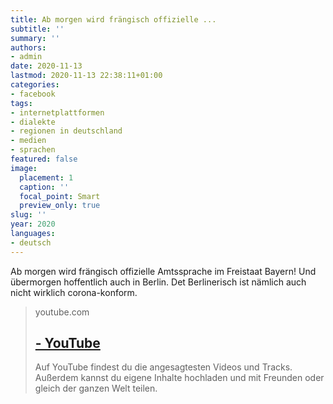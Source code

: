 ```yaml
---
title: Ab morgen wird frängisch offizielle ...
subtitle: ''
summary: ''
authors:
- admin
date: 2020-11-13
lastmod: 2020-11-13 22:38:11+01:00
categories:
- facebook
tags:
- internetplattformen
- dialekte
- regionen in deutschland
- medien
- sprachen
featured: false
image:
  placement: 1
  caption: ''
  focal_point: Smart
  preview_only: true
slug: ''
year: 2020
languages:
- deutsch
---
```


Ab morgen wird frängisch offizielle Amtssprache im Freistaat Bayern! Und übermorgen hoffentlich auch in Berlin. Det Berlinerisch ist nämlich auch nicht wirklich corona-konform.
> youtube.com
> ## [ - YouTube](https://www.youtube.com/watch?v=7hzgfSHysNs)
>
>Auf YouTube findest du die angesagtesten Videos und Tracks. Außerdem kannst du eigene Inhalte hochladen und mit Freunden oder gleich der ganzen Welt teilen.